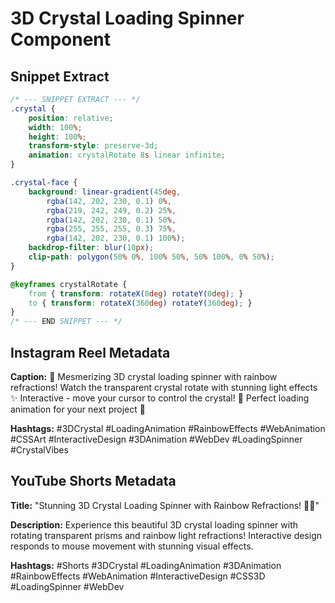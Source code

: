# 3D Crystal Loading Spinner Component

## Snippet Extract
```css
/* --- SNIPPET EXTRACT --- */
.crystal {
    position: relative;
    width: 100%;
    height: 100%;
    transform-style: preserve-3d;
    animation: crystalRotate 8s linear infinite;
}

.crystal-face {
    background: linear-gradient(45deg, 
        rgba(142, 202, 230, 0.1) 0%,
        rgba(219, 242, 249, 0.2) 25%,
        rgba(142, 202, 230, 0.1) 50%,
        rgba(255, 255, 255, 0.3) 75%,
        rgba(142, 202, 230, 0.1) 100%);
    backdrop-filter: blur(10px);
    clip-path: polygon(50% 0%, 100% 50%, 50% 100%, 0% 50%);
}

@keyframes crystalRotate {
    from { transform: rotateX(0deg) rotateY(0deg); }
    to { transform: rotateX(360deg) rotateY(360deg); }
}
/* --- END SNIPPET --- */
```

## Instagram Reel Metadata

**Caption:**
💎 Mesmerizing 3D crystal loading spinner with rainbow refractions! 
Watch the transparent crystal rotate with stunning light effects ✨
Interactive - move your cursor to control the crystal! 🌈
Perfect loading animation for your next project 💫

**Hashtags:**
#3DCrystal #LoadingAnimation #RainbowEffects #WebAnimation #CSSArt #InteractiveDesign #3DAnimation #WebDev #LoadingSpinner #CrystalVibes

## YouTube Shorts Metadata

**Title:** "Stunning 3D Crystal Loading Spinner with Rainbow Refractions! 💎✨"

**Description:**
Experience this beautiful 3D crystal loading spinner with rotating transparent prisms and rainbow light refractions! Interactive design responds to mouse movement with stunning visual effects.

**Hashtags:**
#Shorts #3DCrystal #LoadingAnimation #3DAnimation #RainbowEffects #WebAnimation #InteractiveDesign #CSS3D #LoadingSpinner #WebDev